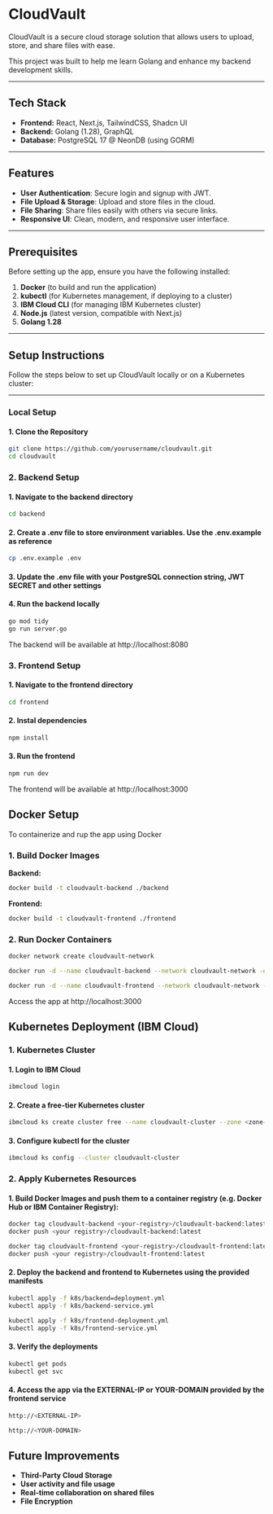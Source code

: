 # CloudVault

CloudVault is a secure cloud storage solution that allows users to upload, store, and share files with ease.

This project was built to help me learn Golang and enhance my backend development skills.

---

## Tech Stack

- **Frontend:** React, Next.js, TailwindCSS, Shadcn UI  
- **Backend:** Golang (1.28), GraphQL  
- **Database:** PostgreSQL 17 @ NeonDB (using GORM)  

---

## Features

- **User Authentication**: Secure login and signup with JWT.  
- **File Upload & Storage**: Upload and store files in the cloud.  
- **File Sharing**: Share files easily with others via secure links.  
- **Responsive UI**: Clean, modern, and responsive user interface.  

---

## Prerequisites

Before setting up the app, ensure you have the following installed:

1. **Docker** (to build and run the application)  
2. **kubectl** (for Kubernetes management, if deploying to a cluster)  
3. **IBM Cloud CLI** (for managing IBM Kubernetes cluster)  
4. **Node.js** (latest version, compatible with Next.js)  
5. **Golang 1.28**  

---

## Setup Instructions

Follow the steps below to set up CloudVault locally or on a Kubernetes cluster:

---

### Local Setup

#### 1. Clone the Repository

```bash
git clone https://github.com/yourusername/cloudvault.git
cd cloudvault
```

### 2. Backend Setup

#### 1. Navigate to the backend directory

```bash
cd backend
```

#### 2. Create a .env file to store environment variables. Use the .env.example as reference

```bash
cp .env.example .env
```

#### 3. Update the .env file with your PostgreSQL connection string, JWT SECRET and other settings

#### 4. Run the backend locally

```bash
go mod tidy
go run server.go
```

The backend will be available at http://localhost:8080

### 3. Frontend Setup

#### 1. Navigate to the frontend directory

```bash
cd frontend
```

#### 2. Instal dependencies

```bash
npm install
```

#### 3. Run the frontend

```bash
npm run dev
```
The frontend will be available at http://localhost:3000

## Docker Setup

To containerize and rup the app using Docker

### 1. Build Docker Images

**Backend:**

```bash
docker build -t cloudvault-backend ./backend
```

**Frontend:**

```bash
docker build -t cloudvault-frontend ./frontend
```

### 2. Run Docker Containers

```bash
docker network create cloudvault-network

docker run -d --name cloudvault-backend --network cloudvault-network -o 8080:8080 cloudvault-backend

docker run -d --name cloudvault-frontend --network cloudvault-network -o 3000:3000 cloudvault-frontend
```

Access the app at http://localhost:3000

## Kubernetes Deployment (IBM Cloud)

### 1. Kubernetes Cluster

#### 1. Login to IBM Cloud

```bash
ibmcloud login
```

#### 2. Create a free-tier Kubernetes cluster

```bash
ibmcloud ks create cluster free --name cloudvault-cluster --zone <zone-name>
```

#### 3. Configure kubectl for the cluster

```bash
ibmcloud ks config --cluster cloudvault-cluster
```

### 2. Apply Kubernetes Resources

#### 1. Build Docker Images and push them to a container registry (e.g. Docker Hub or IBM Container Registry):

```bash
docker tag cloudvault-backend <your-registry>/cloudvault-backend:latest
docker push <your registry>/cloudvault-backend:latest

docker tag cloudvault-frontend <your-registry>/cloudvault-frontend:latest
docker push <your registry>/cloudvault-frontend:latest
```

#### 2. Deploy the backend and frontend to Kubernetes using the provided manifests

```bash
kubectl apply -f k8s/backend=deployment.yml
kubectl apply -f k8s/backend-service.yml

kubectl apply -f k8s/frontend-deployment.yml
kubectl apply -f k8s/frontend-service.yml
```

#### 3. Verify the deployments

```bash
kubectl get pods
kubectl get svc
```

#### 4. Access the app via the EXTERNAL-IP or YOUR-DOMAIN provided by the frontend service

```bash
http://<EXTERNAL-IP>
```

```bash
http://<YOUR-DOMAIN>
```

## Future Improvements

- **Third-Party Cloud Storage**
- **User activity and file usage**
- **Real-time collaboration on shared files**
- **File Encryption**